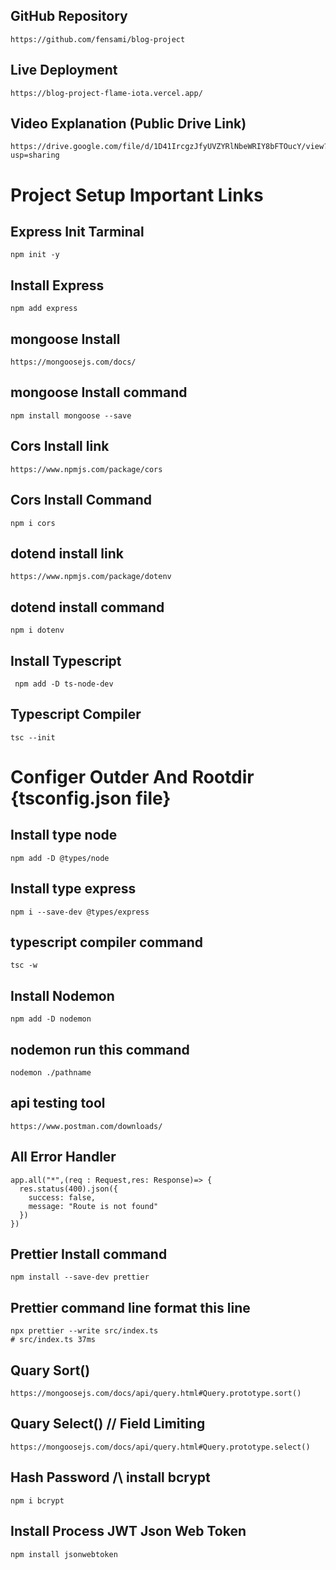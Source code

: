 ## GitHub Repository

```
https://github.com/fensami/blog-project
```

## Live Deployment

```
https://blog-project-flame-iota.vercel.app/
```

## Video Explanation (Public Drive Link)

```
https://drive.google.com/file/d/1D41IrcgzJfyUVZYRlNbeWRIY8bFTOucY/view?usp=sharing
```

# Project Setup Important Links

## Express Init Tarminal

```
npm init -y

```

## Install Express

```
npm add express
```

## mongoose Install

```
https://mongoosejs.com/docs/
```

## mongoose Install command

```
npm install mongoose --save

```

## Cors Install link

```
https://www.npmjs.com/package/cors
```

## Cors Install Command

```
npm i cors
```

## dotend install link

```
https://www.npmjs.com/package/dotenv
```

## dotend install command

```
npm i dotenv
```

## Install Typescript

```
 npm add -D ts-node-dev
```

## Typescript Compiler

```
tsc --init

```

# Configer Outder And Rootdir {tsconfig.json file}

## Install type node

```
npm add -D @types/node
```

## Install type express

```
npm i --save-dev @types/express

```

## typescript compiler command

```
tsc -w
```

## Install Nodemon

```
npm add -D nodemon

```

## nodemon run this command

```
nodemon ./pathname
```

## api testing tool

```
https://www.postman.com/downloads/
```

## All Error Handler

```
app.all("*",(req : Request,res: Response)=> {
  res.status(400).json({
    success: false,
    message: "Route is not found"
  })
})
```

## Prettier Install command

```
npm install --save-dev prettier
```

## Prettier command line format this line

```
npx prettier --write src/index.ts
# src/index.ts 37ms
```

## Quary Sort()

```
https://mongoosejs.com/docs/api/query.html#Query.prototype.sort()
```

## Quary Select() // Field Limiting

```
https://mongoosejs.com/docs/api/query.html#Query.prototype.select()
```

## Hash Password /\ install bcrypt

```
npm i bcrypt
```

## Install Process JWT Json Web Token

```
npm install jsonwebtoken
```
